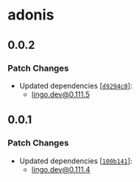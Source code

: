# adonis

## 0.0.2

### Patch Changes

- Updated dependencies [[`d9294c0`](https://github.com/lingodotdev/lingo.dev/commit/d9294c0bbb993454ad3654f77dd48d82211e0465)]:
  - lingo.dev@0.111.5

## 0.0.1

### Patch Changes

- Updated dependencies [[`100b141`](https://github.com/lingodotdev/lingo.dev/commit/100b141d2143e33b603830475ba55089dc421e3d)]:
  - lingo.dev@0.111.4

